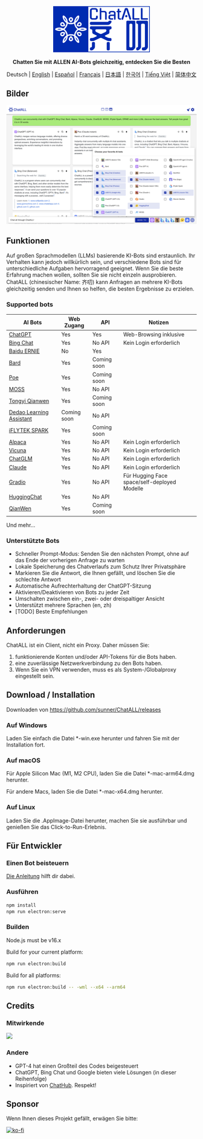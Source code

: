 <div align="center">
   <img src="src/assets/logo-cover.png" width=256></img>
   <p><strong>Chatten Sie mit ALLEN AI-Bots gleichzeitig, entdecken Sie die Besten</strong></p>

Deutsch | [English](README.md) | [Español](README_ES-ES.md) | [Français](README_FR-FR.md) | [日本語](README_JA-JP.md) | [한국어](README_KO-KR.md) | [Tiếng Việt](README_VI-VN.md) | [简体中文](README_ZH-CN.md)

</div>

## Bilder

![Bilder](screenshots/screenshot-1.png?raw=true)

## Funktionen

Auf großen Sprachmodellen (LLMs) basierende KI-Bots sind erstaunlich. Ihr Verhalten kann jedoch willkürlich sein, und verschiedene Bots sind für unterschiedliche Aufgaben hervorragend geeignet. Wenn Sie die beste Erfahrung machen wollen, sollten Sie sie nicht einzeln ausprobieren. ChatALL (chinesischer Name: 齐叨) kann Anfragen an mehrere KI-Bots gleichzeitig senden und Ihnen so helfen, die besten Ergebnisse zu erzielen.

### Supported bots

| AI Bots                                                      | Web Zugang  | API         | Notizen                                      |
| ------------------------------------------------------------ | ----------- | ----------- | -------------------------------------------- |
| [ChatGPT](https://chat.openai.com)                           | Yes         | Yes         | Web-Browsing inklusive                       |
| [Bing Chat](https://www.bing.com/new)                        | Yes         | No API      | Kein Login erforderlich                      |
| [Baidu ERNIE](https://yiyan.baidu.com/)                      | No          | Yes         |                                              |
| [Bard](https://bard.google.com/)                             | Yes         | Coming soon |                                              |
| [Poe](https://poe.com/)                                      | Yes         | Coming soon |                                              |
| [MOSS](https://moss.fastnlp.top/)                            | Yes         | No API      |                                              |
| [Tongyi Qianwen](http://tongyi.aliyun.com/)                  | Yes         | Coming soon |                                              |
| [Dedao Learning Assistant](https://ai.dedao.cn/)             | Coming soon | No API      |                                              |
| [iFLYTEK SPARK](http://xinghuo.xfyun.cn/)                    | Yes         | Coming soon |                                              |
| [Alpaca](https://crfm.stanford.edu/2023/03/13/alpaca.html)   | Yes         | No API      | Kein Login erforderlich                      |
| [Vicuna](https://lmsys.org/blog/2023-03-30-vicuna/)          | Yes         | No API      | Kein Login erforderlich                      |
| [ChatGLM](https://chatglm.cn/blog)                           | Yes         | No API      | Kein Login erforderlich                      |
| [Claude](https://www.anthropic.com/index/introducing-claude) | Yes         | No API      | Kein Login erforderlich                      |
| [Gradio](https://gradio.app/)                                | Yes         | No API      | Für Hugging Face space/self-deployed Modelle |
| [HuggingChat](https://huggingface.co/chat/)                  | Yes         | No API      |                                              |
| [QianWen](https://qianwen.aliyun.com/)                       | Yes         | Coming soon |                                              |

Und mehr...

### Unterstützte Bots

- Schneller Prompt-Modus: Senden Sie den nächsten Prompt, ohne auf das Ende der vorherigen Anfrage zu warten
- Lokale Speicherung des Chatverlaufs zum Schutz Ihrer Privatsphäre
- Markieren Sie die Antwort, die Ihnen gefällt, und löschen Sie die schlechte Antwort
- Automatische Aufrechterhaltung der ChatGPT-Sitzung
- Aktivieren/Deaktivieren von Bots zu jeder Zeit
- Umschalten zwischen ein-, zwei- oder dreispaltiger Ansicht
- Unterstützt mehrere Sprachen (en, zh)
- [TODO] Beste Empfehlungen

## Anforderungen

ChatALL ist ein Client, nicht ein Proxy. Daher müssen Sie:

1. funktionierende Konten und/oder API-Tokens für die Bots haben.
2. eine zuverlässige Netzwerkverbindung zu den Bots haben.
3. Wenn Sie ein VPN verwenden, muss es als System-/Globalproxy eingestellt sein.

## Download / Installation

Downloaden von https://github.com/sunner/ChatALL/releases

### Auf Windows

Laden Sie einfach die Datei \*-win.exe herunter und fahren Sie mit der Installation fort.

### Auf macOS

Für Apple Silicon Mac (M1, M2 CPU), laden Sie die Datei \*-mac-arm64.dmg herunter.

Für andere Macs, laden Sie die Datei \*-mac-x64.dmg herunter.

### Auf Linux

Laden Sie die .AppImage-Datei herunter, machen Sie sie ausführbar und genießen Sie das Click-to-Run-Erlebnis.

## Für Entwickler

### Einen Bot beisteuern

[Die Anleitung](https://github.com/sunner/ChatALL/wiki/%E5%A6%82%E4%BD%95%E6%B7%BB%E5%8A%A0%E4%B8%80%E4%B8%AA%E6%96%B0%E7%9A%84-AI-%E5%AF%B9%E8%AF%9D%E6%9C%BA%E5%99%A8%E4%BA%BA) hilft dir dabei.

### Ausführen

```bash
npm install
npm run electron:serve
```

### Builden

Node.js must be v16.x

Build for your current platform:

```bash
npm run electron:build
```

Build for all platforms:

```bash
npm run electron:build -- -wml --x64 --arm64
```

## Credits

### Mitwirkende

<a href="https://github.com/sunner/ChatALL/graphs/contributors">
  <img src="https://contrib.rocks/image?repo=sunner/ChatALL" />
</a>

### Andere

- GPT-4 hat einen Großteil des Codes beigesteuert
- ChatGPT, Bing Chat und Google bieten viele Lösungen (in dieser Reihenfolge)
- Inspiriert von [ChatHub](https://github.com/chathub-dev/chathub). Respekt!

## Sponsor

Wenn Ihnen dieses Projekt gefällt, erwägen Sie bitte:

[![ko-fi](https://ko-fi.com/img/githubbutton_sm.svg)](https://ko-fi.com/F1F8KZJGJ)
